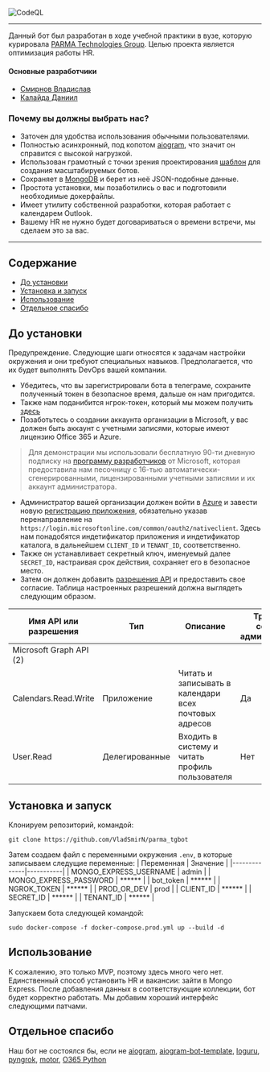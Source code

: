 ![CodeQL](https://github.com/VladSmirN/parma_tgbot/actions/workflows/codeql-analysis.yml/badge.svg)

___

Данный бот был разработан в ходе учебной практики в вузе, которую курировала [PARMA Technologies Group](https://www.parma.ru/). Целью проекта является оптимизация работы HR. 

#### Основные разработчики
- [Смирнов Владислав](https://github.com/VladSmirN)
- [Калайда Даниил](https://github.com/challenger128)


### Почему вы должны выбрать нас?
- Заточен для удобства использования обычными пользователями.
- Полностью асинхронный, под копотом [aiogram](https://github.com/aiogram/aiogram), что значит он справится с высокой нагрузкой.
- Использован грамотный с точки зрения проектирования [шаблон](https://github.com/Forden/aiogram-bot-template) для создания масштабируемых ботов.
- Сохраняет в [MongoDB](https://www.mongodb.com/) и берет из неё JSON-подобные данные.
- Простота установки, мы позаботились о вас и подготовили необходимые докерфайлы.
- Имеет утилиту собственной разработки, которая работает с календарем Outlook. 
- Вашему HR не нужно будет договариваться о времени встречи, мы сделаем это за вас.

___

## Содержание
- [До установки](#до-установки)
- [Установка и запуск](#установка-и-запуск)
- [Использование](#использование)
- [Отдельное спасибо](#отдельное-спасибо)

## До установки
Предупреждение. Следующие шаги относятся к задачам настройки окружения и они требуют специальных навыков. Предполагается, что их будет выполнять DevOps вашей компании.
- Убедитесь, что вы зарегистрировали бота в телеграме, сохраните полученный токен в безопасное время, дальше он нам пригодится. 
- Также нам поданибится нгрок-токен, который мы можем получить [здесь](https://dashboard.ngrok.com/get-started/your-authtoken)
- Позаботьтесь о создании аккаунта организации в Microsoft, у вас должен быть аккаунт с учетными записями, которые имеют лицензию Office 365 и Azure. 
> Для демонстрации мы использовали бесплатную 90-ти дневную подписку на [программу разработчиков](https://developer.microsoft.com/ru-ru/microsoft-365/dev-program) от Microsoft, которая предоставила нам песочницу с 16-тью автоматически-сгенерированными, лицензированными учетными записями и их аккаунт администратора.
- Администратор вашей организации должен войти в [Azure](https://portal.azure.com) и завести новую [регистрацию приложения](https://portal.azure.com/#blade/Microsoft_AAD_RegisteredApps/ApplicationsListBlade), обязательно указав перенаправление на `https://login.microsoftonline.com/common/oauth2/nativeclient`. Здесь нам понадобятся индетификатор приложения и индетификатор каталога, в дальнейшем `CLIENT_ID` и `TENANT_ID`, соответственно.
- Также он устанавливает секретный ключ, именуемый далее `SECRET_ID`, настраивая срок действия, сохраняет его в безопасное место.
- Затем он должен добавить [разрешения API]() и предоставить свое согласие. Таблица настроенных разрешений должна выглядеть следующим образом.

| Имя API или разрешения         | Тип        | Описание                                               | Требуется согласие администратора | Состояние                             | 
|--------------------------------|------------|--------------------------------------------------------|-----------------------------------|---------------------------------------| 
| Microsoft Graph API (2)        |            |                                                        |                                |                                       |
| Calendars.Read.Write           | Приложение | Читать и записывать в календари всех почтовых адресов  | Да                             | Предоставлено для `вашей организации` |
| User.Read                      | Делегированные | Входить в систему и читать профиль пользователя    | Нет                            | Предоставлено для `вашей организации` |  

## Установка и запуск

Клонируем репозиторий, командой:
```shell
git clone https://github.com/VladSmirN/parma_tgbot
```
Затем создаем файл с переменными окружения `.env`, в которые записываем следущие переменные:
| Переменная | Значение |
|--------------|-----------|
| MONGO_EXPRESS_USERNAME | admin |
| MONGO_EXPRESS_PASSWORD | ****** |
| bot_token | ****** |
| NGROK_TOKEN | ****** |
| PROD_OR_DEV | prod |
| CLIENT_ID | ****** |
| SECRET_ID | ****** |
| TENANT_ID | ****** |

Запускаем бота следующей командой:
```shell
sudo docker-compose -f docker-compose.prod.yml up --build -d 
```
## Использование

К сожалению, это только MVP, поэтому здесь много чего нет. Единственный способ установить HR и вакансии: зайти в Mongo Express. После добавления данных в соответствующие коллекции, бот будет корректно работать. Мы добавим хороший интерфейс следующими патчами.

## Отдельное спасибо
Наш бот не состоялся бы, если не [aiogram](https://github.com/aiogram/aiogram), [aiogram-bot-template](https://github.com/Forden/aiogram-bot-template), [loguru](https://github.com/Delgan/loguru), [pyngrok](https://github.com/alexdlaird/pyngrok), [motor](https://github.com/mongodb/motor/), [O365 Python](https://github.com/O365/python-o365)
